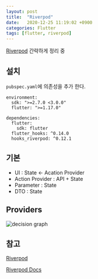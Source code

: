```yaml
---
layout: post
title:  "Riverpod"
date:   2020-12-25 11:19:02 +0900
categories: Flutter
tags: [flutter, riverpod]
---
```


[Riverpod](https://riverpod.dev/) 간략하게 정리 중


## 설치
`pubspec.yaml`에 의존성을 추가 한다.
```
environment:
  sdk: ">=2.7.0 <3.0.0"
  flutter: ">=1.17.0"

dependencies:
  flutter:
    sdk: flutter
  flutter_hooks: ^0.14.0
  hooks_riverpod: ^0.12.1
```

## 기본
* UI : State <- Acation Provider
* Action Provider : API + State
* Parameter : State
* DTO : State


## Providers

![decision graph](/flutter/2020-12-25/how_to_read_a_provider.svg)




## 참고
[Riverpod](https://riverpod.dev/)

[Riverpod Docs](https://riverpod.dev/docs/getting_started)
